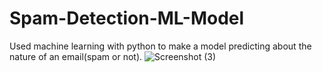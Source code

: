 # Spam-Detection-ML-Model
Used machine learning with python to make a model predicting about the nature of an email(spam or not).
![Screenshot (3)](https://user-images.githubusercontent.com/94052139/141466046-1e8f8d7c-cf26-463f-9c0b-1d9dd1dd609b.png)
